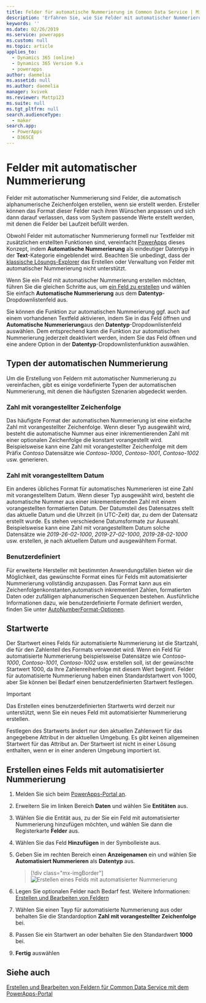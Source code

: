 ```yaml
---
title: Felder für automatische Nummerierung im Common Data Service | MicrosoftDocs
description: 'Erfahren Sie, wie Sie Felder mit automatischer Nummerierung erstellen, verwalten und verwenden'
keywords: ''
ms.date: 02/26/2019
ms.service: powerapps
ms.custom: null
ms.topic: article
applies_to:
  - Dynamics 365 (online)
  - Dynamics 365 Version 9.x
  - powerapps
author: daemelia
ms.assetid: null
ms.author: daemelia
manager: kvivek
ms.reviewer: Mattp123
ms.suite: null
ms.tgt_pltfrm: null
search.audienceType:
  - maker
search.app:
  - PowerApps
  - D365CE
---
```

# <a name="autonumber-fields"></a>Felder mit automatischer Nummerierung

Felder mit automatischer Nummerierung sind Felder, die automatisch alphanumerische Zeichenfolgen erstellen, wenn sie erstellt werden. Ersteller können das Format dieser Felder nach ihren Wünschen anpassen und sich dann darauf verlassen, dass vom System passende Werte erstellt werden, mit denen die Felder bei Laufzeit befüllt werden.

Obwohl Felder mit automatischer Nummerierung formell nur Textfelder mit zusätzlichen erstellten Funktionen sind, vereinfacht [PowerApps](https://web.powerapps.com/?utm_source=padocs&utm_medium=linkinadoc&utm_campaign=referralsfromdoc) dieses Konzept, indem **Automatische Nummerierung** als eindeutiger Datentyp in der **Text**-Kategorie eingeblendet wird. Beachten Sie unbedingt, dass der [klassische Lösungs-Explorer](use-solution-explorer.md#classic-solution-explorer) das Erstellen oder Verwaltung von Felder mit automatischer Nummerierung nicht unterstützt.

Wenn Sie ein Feld mit automatischer Nummerierung erstellen möchten, führen Sie die gleichen Schritte aus, um [ein Feld zu erstellen](create-edit-field-portal.md#create-a-field) und wählen Sie einfach **Automatische Nummerierung** aus dem **Datentyp**-Dropdownlistenfeld aus. 

Sie können die Funktion zur automatischen Nummerierung ggf. auch auf einem vorhandenen Textfeld aktivieren, indem Sie in das Feld öffnen und **Automatische Nummerierung**aus den **Datentyp**-Dropdownlistenfeld auswählen. Dem entsprechend kann die Funktion zur automatischen Nummerierung jederzeit deaktiviert werden, indem Sie das Feld öffnen und eine andere Option in der **Datentyp**-Dropdownlistenfunktion auswählen.

## <a name="autonumber-types"></a>Typen der automatischen Nummerierung

Um die Erstellung von Feldern mit automatischer Nummerierung zu vereinfachen, gibt es einige vordefinierte Typen der automatischen Nummerierung, mit denen die häufigsten Szenarien abgedeckt werden. 

### <a name="string-prefixed-number"></a>Zahl mit vorangestellter Zeichenfolge

Das häufigste Format der automatischen Nummerierung ist eine einfache Zahl mit vorangestellter Zeichenfolge. Wenn dieser Typ ausgewählt wird, besteht die automatische Nummer aus einer inkrementierenden Zahl mit einer optionalen Zeichenfolge die konstant vorangestellt wird. Beispielsweise kann eine Zahl mit vorangestellter Zeichenfolge mit dem Präfix *Contoso* Datensätze wie *Contoso-1000*, *Contoso-1001*, *Contoso-1002* usw. generieren.

### <a name="date-prefixed-number"></a>Zahl mit vorangestelltem Datum

Ein anderes übliches Format für automatisches Nummerieren ist eine Zahl mit vorangestelltem Datum. Wenn dieser Typ ausgewählt wird, besteht die automatische Nummer aus einer inkrementierenden Zahl mit einem vorangestellten formatierten Datum. Der Datumsteil des Datensatzes stellt das aktuelle Datum und die Uhrzeit (in UTC-Zeit) dar, zu dem der Datensatz erstellt wurde. Es stehen verschiedene Datumsformate zur Auswahl.
Beispielsweise kann eine Zahl mit vorangestelltem Datum solche Datensätze wie *2019-26-02-1000*, *2019-27-02-1000*, *2019-28-02-1000* usw. erstellen, je nach aktuellem Datum und ausgewähltem Format.

### <a name="custom"></a>Benutzerdefiniert

Für erweiterte Hersteller mit bestimmten Anwendungsfällen bieten wir die Möglichkeit, das gewünschte Format eines für Felds mit automatisierter Nummerierung vollständig anzupassen. Das Format kann aus ein Zeichenfolgenkonstanten,automatisch inkrementiert Zahlen, formatierten Daten oder zufälligen alphanumerischen Sequenzen bestehen.
Ausführliche Informationen dazu, wie benutzerdefinierte Formate definiert werden, finden Sie unter [AutoNumberFormat-Optionen](https://docs.microsoft.com/en-us/dynamics365/customer-engagement/developer/create-auto-number-attributes#autonumberformat-options).

## <a name="seed-values"></a>Startwerte

Der Startwert eines Felds für automatisierte Nummerierung ist die Startzahl, die für den Zahlenteil des Formats verwendet wird. Wenn ein Feld für automatisierte Nummerierung beispielsweise Datensätze wie *Contoso-1000*, *Contoso-1001*, *Contoso-1002* usw. erstellen soll, ist der gewünschte Startwert 1000, da Ihre Zahlenreihenfolge mit diesem Wert beginnt. Felder für automatisierte Nummerierung haben einen Standardstartwert von 1000, aber Sie können bei Bedarf einen benutzerdefinierten Startwert festlegen. 


> [!IMPORTANT]
> Das Erstellen eines benutzerdefinierten Startwerts wird derzeit nur unterstützt, wenn Sie ein neues Feld mit automatisierter Nummerierung erstellen. 
>
> Festlegen des Startwerts ändert nur den aktuellen Zahlenwert für das angegebene Attribut in der aktuellen Umgebung. Es gibt keinen allgemeinen Startwert für das Attribut an. Der Startwert ist nicht in einer Lösung enthalten, wenn er in einer anderen Umgebung importiert ist. 

## <a name="create-an-autonumber-field"></a>Erstellen eines Felds mit automatisierter Nummerierung
  
1.  Melden Sie sich beim [PowerApps-Portal an](https://web.powerapps.com/?utm_source=padocs&utm_medium=linkinadoc&utm_campaign=referralsfromdoc).
  
2.  Erweitern Sie im linken Bereich **Daten** und wählen Sie **Entitäten** aus.
  
3.  Wählen Sie die Entität aus, zu der Sie ein Feld mit automatisierter Nummerierung hinzufügen möchten, und wählen Sie dann die Registerkarte **Felder** aus.
  
4.  Wählen Sie das Feld **Hinzufügen** in der Symbolleiste aus.  
  
5.  Geben Sie im rechten Bereich einen **Anzeigenamen** ein und wählen Sie **Automatisiert Nummerieren** als **Datentyp** aus.

    > [!div class="mx-imgBorder"] 
    > ![](media/create-autonumber-field.png "Erstellen eines Felds mit automatisierter Nummerierung")
  
6. Legen Sie optionalen Felder nach Bedarf fest. Weitere Informationen: [Erstellen und Bearbeiten von Feldern](create-edit-field-portal.md#create-a-field)

7. Wählen Sie einen Tayp für automatisierte Nummerierung aus oder behalten Sie die Standardoption **Zahl mit vorangestellter Zeichenfolge** bei.

8. Passen Sie ein Startwert an oder behalten Sie den Standardwert **1000** bei.

9. **Fertig** auswählen

## <a name="see-also"></a>Siehe auch
 [Erstellen und Bearbeiten von Feldern für Common Data Service mit dem PowerApps-Portal](create-edit-field-portal.md)
